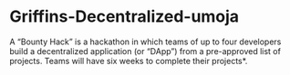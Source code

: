 # Griffins-Decentralized-umoja
A “Bounty Hack” is a hackathon in which teams of up to four developers build a decentralized application (or “DApp”) from a pre-approved list of projects. Teams will have six weeks to complete their projects*.
